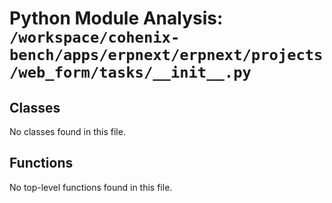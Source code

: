 # Python Module Analysis: `/workspace/cohenix-bench/apps/erpnext/erpnext/projects/web_form/tasks/__init__.py`

## Classes

No classes found in this file.


## Functions

No top-level functions found in this file.
